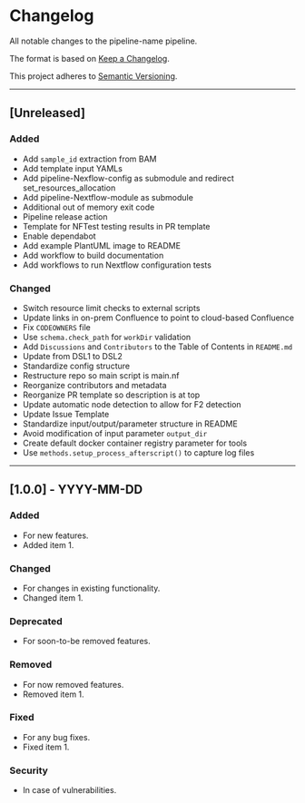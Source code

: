 # Changelog
All notable changes to the pipeline-name pipeline.

The format is based on [Keep a Changelog](https://keepachangelog.com/en/1.0.0/).

This project adheres to [Semantic Versioning](https://semver.org/spec/v2.0.0.html).

---

## [Unreleased]
### Added
- Add `sample_id` extraction from BAM
- Add template input YAMLs
- Add pipeline-Nexflow-config as submodule and redirect set_resources_allocation
- Add pipeline-Nextflow-module as submodule
- Additional out of memory exit code
- Pipeline release action
- Template for NFTest testing results in PR template
- Enable dependabot
- Add example PlantUML image to README
- Add workflow to build documentation
- Add workflows to run Nextflow configuration tests

### Changed
- Switch resource limit checks to external scripts
- Update links in on-prem Confluence to point to cloud-based Confluence
- Fix `CODEOWNERS` file
- Use `schema.check_path` for `workDir` validation
- Add `Discussions` and `Contributors` to the Table of Contents in `README.md`
- Update from DSL1 to DSL2
- Standardize config structure
- Restructure repo so main script is main.nf
- Reorganize contributors and metadata
- Reorganize PR template so description is at top
- Update automatic node detection to allow for F2 detection
- Update Issue Template
- Standardize input/output/parameter structure in README
- Avoid modification of input parameter `output_dir`
- Create default docker container registry parameter for tools
- Use `methods.setup_process_afterscript()` to capture log files

---

## [1.0.0] - YYYY-MM-DD
### Added
- For new features.
- Added item 1.

### Changed
- For changes in existing functionality.
- Changed item 1.

### Deprecated
- For soon-to-be removed features.

### Removed
- For now removed features.
- Removed item 1.

### Fixed
- For any bug fixes.
- Fixed item 1.

### Security
- In case of vulnerabilities.
